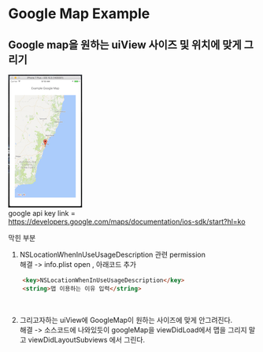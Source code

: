 # Google Map Example
## Google map을 원하는 uiView 사이즈 및 위치에 맞게 그리기

![alt text](https://github.com/Sgeuni/LearnObjectiveC/blob/master/exGoogleMap/screenShot.png) </br>
google api key link = https://developers.google.com/maps/documentation/ios-sdk/start?hl=ko 

막힌 부분
1. NSLocationWhenInUseUsageDescription 관련 permission<br />
해결 -> info.plist open , 아래코드 추가
```html
	<key>NSLocationWhenInUseUsageDescription</key>
	<string>맵 이용하는 이유 입력</string> 	
```

<br />

2. 그리고자하는 uiView에 GoogleMap이 원하는 사이즈에 맞게 안그려진다.<br />
해결 -> 소스코드에 나와있듯이 googleMap을 viewDidLoad에서 맵을 그리지 말고 viewDidLayoutSubviews 에서 그린다.
